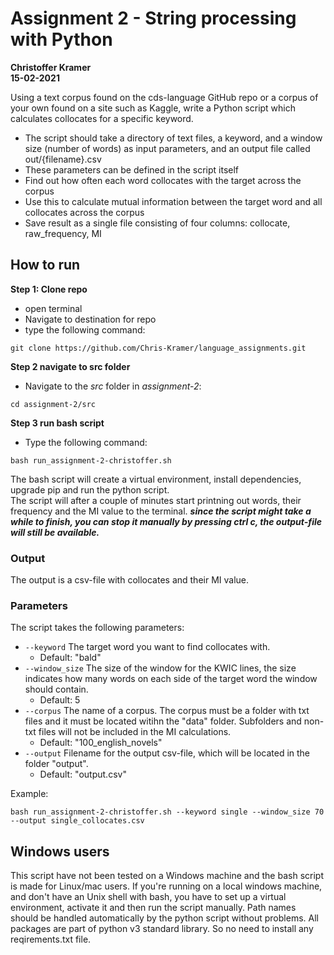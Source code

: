 # Assignment 2 - String processing with Python
**Christoffer Kramer**  
**15-02-2021**  

Using a text corpus found on the cds-language GitHub repo or a corpus of your own found on a site such as Kaggle, write a Python script which calculates collocates for a specific keyword.

- The script should take a directory of text files, a keyword, and a window size (number of words) as input parameters, and an output file called out/{filename}.csv
- These parameters can be defined in the script itself
- Find out how often each word collocates with the target across the corpus
- Use this to calculate mutual information between the target word and all collocates across the corpus
- Save result as a single file consisting of four columns: collocate, raw_frequency, MI

## How to run

**Step 1: Clone repo**
- open terminal
- Navigate to destination for repo
- type the following command:  
```console
git clone https://github.com/Chris-Kramer/language_assignments.git
```  
**Step 2 navigate to src folder**
- Navigate to the _src_ folder in _assignment-2_:  
```console
cd assignment-2/src
```   
**Step 3 run bash script**
- Type the following command:  
```console
bash run_assignment-2-christoffer.sh
```
The bash script will create a virtual environment, install dependencies, upgrade pip and run the python script.  
The script will after a couple of minutes start printning out words, their frequency and the MI value to the terminal. 
**_since the script might take a while to finish, you can stop it manually by pressing ctrl c, the output-file will still be available._** 

### Output
The output is a csv-file with collocates and their MI value.  

### Parameters
The script takes the following parameters:  
- `--keyword` The target word you want to find collocates with.  
    - Default: "bald"  
- `--window_size` The size of the window for the KWIC lines, the size indicates how many words on each side of the target word the window should contain.  
    - Default: 5  
- `--corpus` The name of a corpus. The corpus must be a folder with txt files and it must be located witihn the "data" folder. Subfolders and non-txt files will not be included in the MI calculations.  
    - Default: "100_english_novels"  
- `--output` Filename for the output csv-file, which will be located in the folder "output".  
    - Default: "output.csv"  

Example:  
```console
bash run_assignment-2-christoffer.sh --keyword single --window_size 70 --output single_collocates.csv
```

## Windows users
This script have not been tested on a Windows machine and the bash script is made for Linux/mac users. If you're running on a local windows machine, and don't have an Unix shell with bash, you have to set up a virtual environment, activate it and then run the script manually. Path names should be handled automatically by the python script without problems. All packages are part of python v3 standard library. So no need to install any reqirements.txt file. 